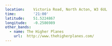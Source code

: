 ```yaml
---
location:    Victoria Road, North Acton, W3 6UL
time:        '21:00'
latitude:    51.5224867
longitude:   -0.2586989
other_bands:
  - name: The Higher Planes
    url:  http://www.thehigherplanes.com/
---
```

